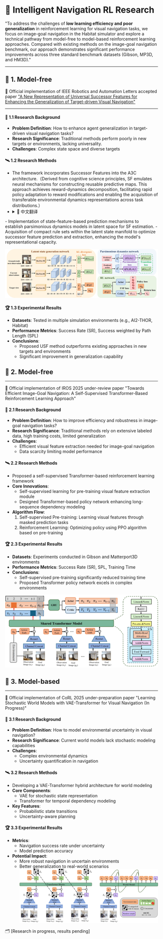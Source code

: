# 🤖 Intelligent Navigation RL Research  

"To address the challenges of **low learning efficiency and poor generalization** in reinforcement learning for visual navigation tasks, we focus on image-goal navigation in the Habitat simulator and explore a technical pathway from model-free to model-based reinforcement learning approaches. Compared with existing methods on the image-goal navigation benchmark, our approach demonstrates significant performance improvements across three standard benchmark datasets (Gibson, MP3D, and HM3D)."

---  

## 🚀 1. Model-free

🙌 Official implementation of IEEE Robotics and Automation Letters accepted paper ["A New Representation of Universal Successor Features for Enhancing the Generalization of Target-driven Visual Navigation"](https://ieeexplore.ieee.org/document/10623277)

---  
#### 🍔 1.1 Research Background 
- **Problem Definition**: How to enhance agent generalization in target-driven visual navigation tasks?  
- **Research Significance**: Traditional methods perform poorly in new targets or environments, lacking universality.  
- **Challenges**: Complex state space and diverse targets  

#### 🛰️ 1.2 Research Methods  
- The framework incorporates Successor Features into the A3C architecture.（Derived from cognitive science principles, SF emulates neural mechanisms for constructing reusable predictive maps. This approach achieves reward-dynamics decomposition, facilitating rapid policy adaptation to reward modifications and enabling the acquisition of transferable environmental dynamics representations across task distributions.）
- <details> <summary>📝 中文翻译</summary>将SF与A3C算法结合。SF源自认知科学领域，模拟大脑如何创建可重用的预测地图。将奖励和环境动态解耦，使得策略可以快速适应奖励变化，能够学习多个任务之间可迁移的环境动态表征。
</details>
- Implementation of state-feature-based prediction mechanisms to establish parsimonious dynamics models in latent space for SF estimation.
- Acquisition of compact rule sets within the latent state manifold to optimize successor feature prediction and extraction, enhancing the model's representational capacity.

![Example Image](Train/figs/SF.jpg)  
  
#### 🏆 1.3 Experimental Results  
- **Datasets**: Tested in multiple simulation environments (e.g., AI2-THOR, Habitat)  
- **Performance Metrics**: Success Rate (SR), Success weighted by Path Length (SPL)  
- **Conclusions**:  
  - Proposed USF method outperforms existing approaches in new targets and environments  
  - Significant improvement in generalization capability  



## 🚀 2. Model-free
---  
🙌 Official implementation of IROS 2025 under-review paper "Towards Efficient Image-Goal Navigation: A Self-Supervised Transformer-Based Reinforcement Learning Approach"

#### 🍔 2.1 Research Background 
- **Problem Definition**: How to improve efficiency and robustness in image-goal navigation tasks?  
- **Research Significance**: Traditional methods rely on extensive labeled data, high training costs, limited generalization  
- **Challenges**:  
  - Efficient visual feature extraction needed for image-goal navigation  
  - Data scarcity limiting model performance  

#### 🛰️ 2.2 Research Methods  
- Proposed a self-supervised Transformer-based reinforcement learning framework  
- **Core Innovations**:  
  - Self-supervised learning for pre-training visual feature extraction module  
  - Designed Transformer-based policy network enhancing long-sequence dependency modeling  
- **Algorithm Flow**:  
  1. Self-supervised Pre-training: Learning visual features through masked prediction tasks  
  2. Reinforcement Learning: Optimizing policy using PPO algorithm based on pre-training  

#### 🏆 2.3 Experimental Results  
- **Datasets**: Experiments conducted in Gibson and Matterport3D environments  
- **Performance Metrics**: Success Rate (SR), SPL, Training Time  
- **Conclusions**:  
  - Self-supervised pre-training significantly reduced training time  
  - Proposed Transformer policy network excels in complex environments  

![Example Image](Train/figs/Masked.jpg)  

## 🚀 3. Model-based
---  

🙌 Official implementation of CoRL 2025 under-preparation paper "Learning Stochastic World Models with VAE-Transformer for Visual Navigation (In Progress)"

#### 🍔 3.1 Research Background  
- **Problem Definition**: How to model environmental uncertainty in visual navigation?  
- **Research Significance**: Current world models lack stochastic modeling capabilities  
- **Challenges**:  
  - Complex environmental dynamics  
  - Uncertainty quantification in navigation  

#### 🛰️ 3.2 Research Methods   
- Developing a VAE-Transformer hybrid architecture for world modeling  
- **Core Components**:  
  - VAE for stochastic state representation  
  - Transformer for temporal dependency modeling  
- **Key Features**:  
  - Probabilistic state transitions  
  - Uncertainty-aware planning  

#### 🏆 3.3 Experimental Results  
- **Metrics**:  
  - Navigation success rate under uncertainty  
  - Model prediction accuracy  
- **Potential Impact**:  
  - More robust navigation in uncertain environments  
  - Better generalization to real-world scenarios
![Example Image](Train/figs/Network.jpg)  

🗂️ [Research in progress, results pending]
